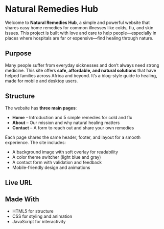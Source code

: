 # Natural Remedies Hub

Welcome to **Natural Remedies Hub**, a simple and powerful website that shares easy home remedies for common illnesses like colds, flu, and skin issues. This project is built with love and care to help people—especially in places where hospitals are far or expensive—find healing through nature.

##  Purpose

Many people suffer from everyday sicknesses and don’t always need strong medicine. This site offers **safe, affordable, and natural solutions** that have helped families across Africa and beyond. It’s a blog-style guide to healing, made for mobile and desktop users.

##  Structure

The website has **three main pages**:

- **Home** – Introduction and 5 simple remedies for cold and flu
- **About** – Our mission and why natural healing matters
- **Contact** – A form to reach out and share your own remedies

Each page shares the same header, footer, and layout for a smooth experience. The site includes:
- A background image with soft overlay for readability
- A color theme switcher (light blue and gray)
- A contact form with validation and feedback
- Mobile-friendly design and animations

##  Live URL


##  Made With

- HTML5 for structure  
- CSS for styling and animation  
- JavaScript for interactivity  

